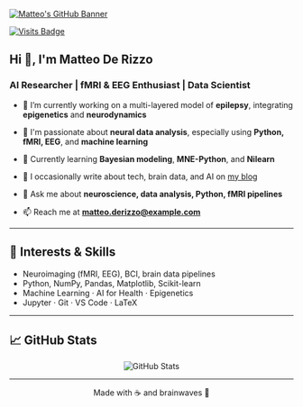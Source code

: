 [![Matteo's GitHub Banner](https://images.unsplash.com/photo-1581093588401-2047c6f5910c?auto=format&fit=crop&w=1350&q=80)](https://github.com/matteoderizzo)

[![Visits Badge](https://komarev.com/ghpvc/?username=matteoderizzo&label=Profile%20views&color=blue&style=for-the-badge)](https://github.com/matteoderizzo)
<!-- [![](https://wakatime.com/badge/user/your-wakatime-id.svg?style=for-the-badge)](https://wakatime.com/@yourusername) -->

<h2>Hi 👋, I'm Matteo De Rizzo</h2>
<h3>AI Researcher | fMRI & EEG Enthusiast | Data Scientist</h3>

- 🔬 I’m currently working on a multi-layered model of **epilepsy**, integrating **epigenetics** and **neurodynamics**

- 🧠 I'm passionate about **neural data analysis**, especially using **Python, fMRI, EEG**, and **machine learning**

- 🌱 Currently learning **Bayesian modeling**, **MNE-Python**, and **Nilearn**

- 📝 I occasionally write about tech, brain data, and AI on [my blog](https://your-website.com/blog)

- 💬 Ask me about **neuroscience, data analysis, Python, fMRI pipelines**

- 📫 Reach me at **matteo.derizzo@example.com**

---

## 🧠 Interests & Skills

- Neuroimaging (fMRI, EEG), BCI, brain data pipelines  
- Python, NumPy, Pandas, Matplotlib, Scikit-learn  
- Machine Learning · AI for Health · Epigenetics  
- Jupyter · Git · VS Code · LaTeX

---

## 📈 GitHub Stats

<p align="center">
  <img src="https://github-readme-stats.vercel.app/api?username=matteoderizzo&show_icons=true&theme=default" alt="GitHub Stats" />
</p>

---

<p align="center">Made with ☕ and brainwaves 🧠</p>
